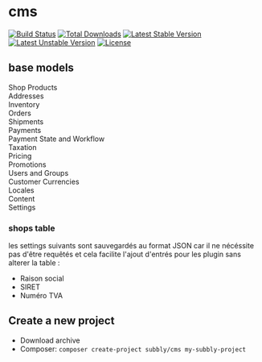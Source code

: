 cms
===

[![Build Status](https://travis-ci.org/subbly/cms.svg)](https://travis-ci.org/subbly/cms)
[![Total Downloads](https://poser.pugx.org/subbly/cms/downloads.svg)](https://packagist.org/packages/subbly/cms)
[![Latest Stable Version](https://poser.pugx.org/subbly/cms/v/stable.svg)](https://packagist.org/packages/subbly/cms)
[![Latest Unstable Version](https://poser.pugx.org/subbly/cms/v/unstable.svg)](https://packagist.org/packages/subbly/cms)
[![License](https://poser.pugx.org/subbly/cms/license.svg)](https://packagist.org/packages/subbly/cms)

## base models
Shop
Products  
Addresses  
Inventory  
Orders  
Shipments  
Payments  
Payment State and Workflow  
Taxation  
Pricing  
Promotions  
Users and Groups  
Customer
Currencies  
Locales  
Content  
Settings  


### shops table

les settings suivants sont sauvegardés au format JSON car il ne nécéssite pas d'être requêtés et cela facilite l'ajout d'entrés pour les plugin sans alterer la table :
- Raison social
- SIRET
- Numéro TVA


## Create a new project

* Download archive
* Composer: `composer create-project subbly/cms my-subbly-project`
